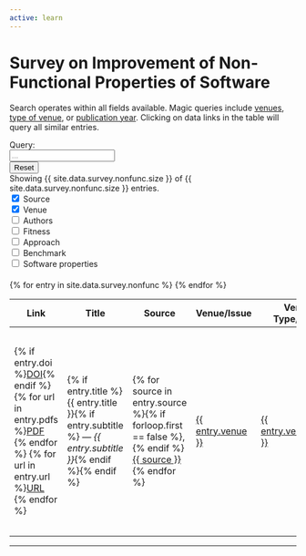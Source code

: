 ```yaml
---
active: learn
---
```


# Survey on Improvement of Non-Functional Properties of Software

Search operates within all fields available.
Magic queries include <a href="#" onclick="force('venue=&quot;IEEE TEVC&quot;')">venues</a>, <a href="#" onclick="force('type=Workshop')">type of venue</a>, or <a href="#" onclick="force('year=2020')">publication year</a>.
Clicking on data links in the table will query all similar entries.

<div class="input-group mb-3">
  <div class="input-group-prepend">
    <span class="input-group-text" id="basic-addon1">Query:</span>
      </div>
  <input type="text" id="search" class="form-control" placeholder="..." onkeyup="search()">
  <div class="input-group-append">
    <input type="reset" class="btn btn-outline-secondary" onclick="force('')">
  </div>
</div>

<div>
  Showing <span id="counter">{{ site.data.survey.nonfunc.size }}</span> of {{ site.data.survey.nonfunc.size }} entries.
</div>

<div class="custom-control custom-switch custom-control-inline">
  <input class="custom-control-input" type="checkbox" role="switch" id="flexSwitchCheckSource" onclick="$('.hid1').toggle();cloneWidth();" checked>
  <label class="custom-control-label" for="flexSwitchCheckSource">Source</label>
</div>
<div class="custom-control custom-switch custom-control-inline">
  <input class="custom-control-input" type="checkbox" role="switch" id="flexSwitchCheckVenue" onclick="$('.hid2').toggle();cloneWidth();" checked>
  <label class="custom-control-label" for="flexSwitchCheckVenue">Venue</label>
</div>
<div class="custom-control custom-switch custom-control-inline">
  <input class="custom-control-input" type="checkbox" role="switch" id="flexSwitchCheckAuthors" onclick="$('.hid3').toggle();cloneWidth();">
  <label class="custom-control-label" for="flexSwitchCheckAuthors">Authors</label>
</div>
<div class="custom-control custom-switch custom-control-inline">
  <input class="custom-control-input" type="checkbox" role="switch" id="flexSwitchCheckFitness" onclick="$('.hid4').toggle();cloneWidth();">
  <label class="custom-control-label" for="flexSwitchCheckFitness">Fitness</label>
</div>
<div class="custom-control custom-switch custom-control-inline">
  <input class="custom-control-input" type="checkbox" role="switch" id="flexSwitchCheckApproach" onclick="$('.hid5').toggle();cloneWidth();">
  <label class="custom-control-label" for="flexSwitchCheckApproach">Approach</label>
</div>
<div class="custom-control custom-switch custom-control-inline">
  <input class="custom-control-input" type="checkbox" role="switch" id="flexSwitchCheckBenchmark" onclick="$('.hid6').toggle();cloneWidth();">
  <label class="custom-control-label" for="flexSwitchCheckBenchmark">Benchmark</label>
</div>
<div class="custom-control custom-switch custom-control-inline">
  <input class="custom-control-input" type="checkbox" role="switch" id="flexSwitchCheckSoftware" onclick="$('.hid7').toggle();cloneWidth();">
  <label class="custom-control-label" for="flexSwitchCheckSoftware">Software properties</label>
</div>

<div class="wrapper1" style="overflow-x: scroll;">
    <div class="div1" style="width: 100%; height: 20px;">
    </div>
</div>
<div class="wrapper2">
<table id="survey" class="table table-responsive survey wrapper2" style="width: 100%; overflow: auto;">
  <thead>
    <tr>
      <th>Link</th>
      <th>Title</th>
      <th class="hid1">Source</th>
      <th class="hid2">Venue/Issue</th>
      <th class="hid2">Venue Type/Issue</th>
      <th class="hid2">Year</th>
      <th class="hid3">Authors</th>
      <th class="hid4">Fitness (primary)</th>
      <th class="hid4">Fitness (secondary)</th>
      <th class="hid4">Fitness (multi-objective)</th>
      <th class="hid5">Search</th>
      <th class="hid5">Approach</th>
      <th class="hid6">Benchmark name</th>
      <th class="hid6">Software name</th>
      <th class="hid7">Programming language</th>
      <th class="hid7">Code size</th>
      <th class="hid7">Platform</th>
    </tr>
  </thead>
  <tbody class="div2">{% for entry in site.data.survey.nonfunc %}
    <tr data-search="id={{ entry.id }}$ {{ entry.title | xml_escape }} {% for source in entry.source %}{{ source }} {% endfor %} venue={{ entry.venue }} venue_type={{ entry.venue_type }} year={{ entry.year }} {% for author in entry.author %}author={{ author }} {% endfor %}{% for fitness in entry.fitness %}fitness={{ fitness }} {% endfor %}{% for fitness in entry.fitness_secondary %}fitness={{ fitness }} {% endfor %} {% if entry.fitness_multi %}fitness_multi={{ entry.fitness_multi }}{% else %}fitness_multi=False{% endif %}{% if entry.type %}type={{ entry.type }} {% endif %} {% for search in entry.tool_search %}search={{ search }} {% endfor %} {% for approach in entry.tool_approach %}approach={{ approach }} {% endfor %} {% for bench in entry.software_set_name %}benchmark_set={{ bench }} {% endfor %} {% for soft in entry.software_name %}benchmark={{ soft }} {% endfor %} {% for lang in entry.software_lang %}lang={{ lang }} {% endfor %} {% for size in entry.software_size %}size={{ size }} {% endfor %} {% for platform in entry.software_platform %}platform={{ platform }} {% endfor %}">
      <td>{% if entry.doi %}<a class="badge badge-primary" target="_blank" href="{{ entry.doi }}">DOI</a>{% endif %} {% for url in entry.pdfs %}<a class="badge badge-success" target="_blank" href="{{ url }}">PDF</a> {% endfor %} {% for url in entry.url %}<a class="badge badge-warning" target="_blank" href="{{ url }}">URL</a> {% endfor %}</td>
      <td title="{{ entry.id }}">{% if entry.title %}{{ entry.title }}{% if entry.subtitle %} &mdash; <i>{{ entry.subtitle }}</i>{% endif %}{% endif %} <a target="_blank" href="{{ site.baseurl }}/learn/survey2?q={{ entry.id }}$" class="perma"><i class="fa fa-link" style="font-size: 0.75rem" aria-hidden="true"></i></a></td>
      <td class="hid1">{% for source in entry.source %}{% if forloop.first == false %}, {% endif %}<a href="#search" class="slink text-nowrap" onclick="force('&quot;{{ source }}&quot;')">{{ source }}</a>{% endfor %}</td>
      <td class="hid2"><a href="#search" class="slink" onclick="force('venue=&quot;{{ entry.venue }}&quot;')">{{ entry.venue }}</a></td>
      <td class="hid2"><a href="#search" class="slink" onclick="force('venue_type=&quot;{{ entry.venue_type }}&quot;')">{{ entry.venue_type }}</a></td>
      <td class="hid2">{% if entry.year %}<a href="#search" class="slink text-nowrap" onclick="force('year=&quot;{{ entry.year }}&quot;')">{{ entry.year }}</a>{% endif %}</td>
      <td class="hid3">{% for author in entry.author %}{% if forloop.first == false %}{% if forloop.last %}{% if forloop.index > 2 %},{% endif %} and {% else %}, {% endif %}{% endif %}<a href="#search" class="slink text-nowrap" onclick="force('author=&quot;{{ author }}&quot;')">{{ author }}</a>{% endfor %}</td>
      <td class="hid4">{% for fitness in entry.fitness %}<a href="#search" class="slink text-nowrap" onclick="force('fitness={{ fitness }}')">#{{ fitness }}</a> {% endfor %}</td>
      <td class="hid4">{% for fitness in entry.fitness_secondary %}<a href="#search" class="slink text-nowrap" onclick="force('fitness={{ fitness }}')">#{{ fitness }}</a> {% endfor %}</td>
      <td class="hid4">{% if entry.fitness_multi %}<a href="#search" class="slink text-nowrap" onclick="force('fitness_multi={{ entry.fitness_multi }}')">#{{ entry.fitness_multi }}</a>{% endif %}</td>
      <td class="hid5">{% for search in entry.tool_search %}<a href="#search" class="slink text-nowrap" onclick="force('search={{ search }}')">#{{ search }}</a> {% endfor %}</td>
      <td class="hid5">{% for approach in entry.tool_approach %}<a href="#search" class="slink text-nowrap" onclick="force('approach={{ approach }}')">#{{ approach }}</a> {% endfor %}</td>
      <td class="hid6">{% for benchmark_set in entry.software_set_name %}{% if forloop.first == false %}, {% endif %}<a href="#search" class="slink text-nowrap" onclick="force('benchmark_set=&quot;{{ benchmark_set }}&quot;')">{{ benchmark_set }}</a>{% endfor %}</td>
      <td class="hid6">{{ entry.software_nb }}: {% for benchmark in entry.software_name %}{% if forloop.first == false %}, {% endif %}<a href="#search" class="slink text-nowrap" onclick="force('benchmark=&quot;{{ benchmark }}&quot;')">{{ benchmark }}</a>{% endfor %}</td>
      <td class="hid7">{% for lang in entry.software_lang %}{% if forloop.first == false %}, {% endif %}<a href="#search" class="slink text-nowrap" onclick="force('lang={{ lang }}')">{{ lang }}</a>{% endfor %}</td>
      <td class="hid7">{% for size in entry.software_size %}{% if forloop.first == false %}, {% endif %}<a href="#search" class="slink text-nowrap" onclick="force('size={{ size }}')">{{ size }}</a>{% endfor %}</td>
      <td class="hid7">{% for platform in entry.software_platform %}{% if forloop.first == false %}, {% endif %}<a href="#search" class="slink text-nowrap" onclick="force('platform={{ platform }}')">{{ platform }}</a>{% endfor %}</td>
    </tr>{% endfor %}
  </tbody>
</table>
</div>


---


<script>
// https://stackoverflow.com/questions/3160277/jquery-table-sort
$('th').each(function (col) {
  $(this).hover(
    function () {$(this).addClass('focus');},
    function () {$(this).removeClass('focus');}
  );
  $(this).click(function () {
    if ($(this).is('.asc')) {
      $(this).removeClass('asc');
      $(this).addClass('desc selected');
      sortOrder = -1;
    } else {
      $(this).addClass('asc selected');
      $(this).removeClass('desc');
      sortOrder = 1;
    }
    $(this).siblings().removeClass('asc selected');
    $(this).siblings().removeClass('desc selected');
    var arrData = $('table').find('tbody >tr:has(td)').get();
    $.each(arrData, function (index, row) {
      $(row).data('sort', $(row).children('td').eq(col).text().toUpperCase());
    });
    arrData.sort(function (a, b) {
      var val1 = $(a).data('sort');
      var val2 = $(b).data('sort');
      if ($.isNumeric(val1) && $.isNumeric(val2))
        return sortOrder == 1 ? val1 - val2 : val2 - val1;
      else
        return (val1 < val2) ? -sortOrder : (val1 > val2) ? sortOrder : 0;
    });
    $.each(arrData, function (index, row) {
      $('tbody').append(row);
    });
  });
});

function search() {
  var chunks = $("input#search").val().toUpperCase().match(/(?:[^\s"]+|"[^"]*")+/g)
  if (chunks) {
    chunks = chunks.map(c => c.replace(/\"/g, ""));
  }

  var counter = 0
  $("tbody tr").each(function() {
    var s = $(this).data("search");
    var show = true;
    if (chunks) {
      for (c of chunks) {
        if (s.toUpperCase().indexOf(c) == -1) {
          show = false;
        }
      }
      if (show) {
        $(this).show();
        counter += 1;
      } else {
        $(this).hide();
      }
    } else {
      $(this).show();
      counter += 1;
    }
    $("span#counter").text(counter);
  });
}

function force(s) {
  $("input#search").val(s);
  search();
  return false;
}

var query = (new URLSearchParams(window.location.search)).get("q");
if (query) {
  force(query)
}

$('.hid3').toggle();
$('.hid4').toggle();
$('.hid5').toggle();
$('.hid6').toggle();
$('.hid7').toggle();

function cloneWidth() {
  $(".div1").width($(".div2").width());
}

$(function() {
  cloneWidth();
  var running = false;
  $(".wrapper1").scroll(function(){
    cloneWidth();
    $(".div1").width($(".div2").width());
    if (running) {
      running = false;
      return;
    }
    running = true;
    $(".wrapper2").scrollLeft($(".wrapper1").scrollLeft());
  });
  $(".wrapper2").scroll(function(){
    cloneWidth();
    if (running) {
      running = false;
      return;
    }
    running = true;
    $(".wrapper1").scrollLeft($(".wrapper2").scrollLeft());
  });
});
</script>
